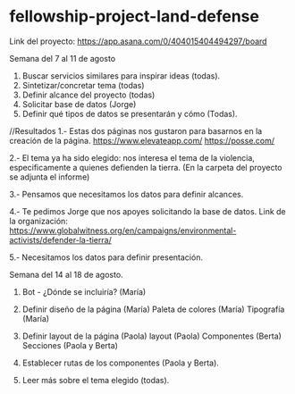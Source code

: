 # fellowship-project-land-defense

Link del proyecto:
https://app.asana.com/0/404015404494297/board

Semana del 7 al 11 de agosto
1. Buscar servicios similares para inspirar ideas (todas).
2. Sintetizar/concretar tema (todas)
3. Definir alcance del proyecto (todas)
4. Solicitar base de datos (Jorge)
5. Definir qué tipos de datos se presentarán y cómo (Todas).

//Resultados
1.- Estas dos páginas nos gustaron para basarnos en la creación de la página.
https://www.elevateapp.com/
https://posse.com/

2.- El tema ya ha sido elegido: nos interesa el tema de la violencia, especificamente a quienes defienden la tierra. (En la carpeta del proyecto se adjunta el informe)

3.- Pensamos que necesitamos los datos para definir alcances.

4.- Te pedimos Jorge que nos apoyes solicitando la base de datos.
Link de la organización: https://www.globalwitness.org/en/campaigns/environmental-activists/defender-la-tierra/

5.- Necesitamos los datos para definir presentación.

Semana del 14 al 18 de agosto.
1. Bot - ¿Dónde se incluiría? (María)
2. Definir diseño de la página (María)
        Paleta de colores (María)
        Tipografía (María)
        
3. Definir layout de la página (Paola)
         layout (Paola)
         Componentes (Berta)
         Secciones (Paola y Berta)

4. Establecer rutas de los componentes (Paola y Berta).
5. Leer más sobre el tema elegido (todas).

        


